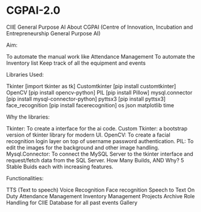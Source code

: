 # CGPAI-2.0
CIIE General Purpose AI About CGPAI (Centre of Innovation, Incubation and Entrepreneurship General Purpose AI)

Aim:

To automate the manual work like Attendance Management
To automate the Inventory list
Keep track of all the equipment and events

Libraries Used:

Tkinter [import tkinter as tk]
Customtkinter [pip install customtkinter]
OpenCV [pip install opencv-python]
PIL [pip install Pillow]
mysql.connector [pip install mysql-connector-python]
pyttsx3 [pip install pyttsx3]
face_recognition [pip install facerecognition]
os
json
matplotlib
time

Why the libraries:

Tkinter: To create a interface for the ai code.
Custom Tkinter: a bootstrap version of tkinter library for modern UI.
OpenCV: To create a facial recognition login layer on top of username password authentication.
PIL: To edit the images for the background and other image handling.
Mysql.Connector: To connect the MySQL Server to the tkinter interface and request/fetch data from the SQL Server.
How Many Builds, AND Why? 5 Stable Buids each with increasing features.

Functionalities:

TTS (Text to speech)
Voice Recognition
Face recognition
Speech to Text
On Duty Attendance Management
Inventory Management
Projects Archive
Role Handling for CIIE
Database for all past events
Gallery
